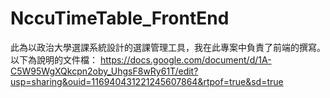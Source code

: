 # NccuTimeTable_FrontEnd
此為以政治大學選課系統設計的選課管理工具，我在此專案中負責了前端的撰寫。
以下為說明的文件檔：
https://docs.google.com/document/d/1A-C5W95WgXQkcpn2oby_UhgsF8wRy61T/edit?usp=sharing&ouid=116940431221245607864&rtpof=true&sd=true
